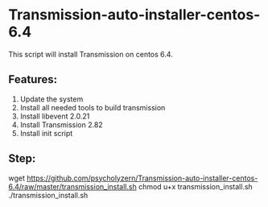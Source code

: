 Transmission-auto-installer-centos-6.4
======================================

This script will install Transmission on centos 6.4.



Features:
--------

1. Update the system
2. Install all needed tools to build transmission
3. Install libevent 2.0.21
4. Install Transmission 2.82 
5. Install init script


Step:
----

wget https://github.com/psycholyzern/Transmission-auto-installer-centos-6.4/raw/master/transmission_install.sh
chmod u+x transmission_install.sh
./transmission_install.sh

